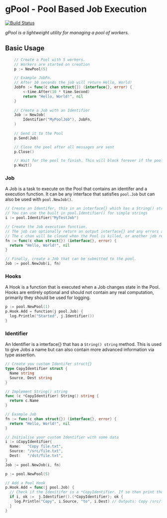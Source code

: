 # gPool - Pool Based Job Execution

[![Build Status](https://travis-ci.org/relvacode/gpool.svg?branch=master)](https://travis-ci.org/relvacode/gpool)

_gPool is a lightweight utility for managing a pool of workers._

## Basic Usage
```go
	// Create a Pool with 5 workers.
	// Workers are started on creation
	p := NewPool(5)

	// Example JobFn.
	// After 10 seconds the job will return Hello, World!
	JobFn := func(c chan struct{}) (interface{}, error) {
		<-time.After(10 * time.Second)
		return "Hello, World!", nil
	}
	
	// Create a Job with an Identifier
	Job := NewJob(
		Identifier("MyPoolJob"), JobFn,
	)
	
	// Send it to the Pool
	p.Send(Job)

	// Close the pool after all messages are sent
	p.Close()

	// Wait for the pool to finish. This will block forever if the pool is not closed.
	p.Wait()
```
### Job
A Job is a task to execute on the Pool that contains an identifer and a execution function. It can be any interface that satisfies `pool.Job` but can also be used with `pool.NewJob()`.

```go
// Create an Identifer, this in an interface{} which has a String() string method. 
// You can use the built in pool.Identifier() for simple strings
i := pool.Identifier("MyTestJob")

// Create the Job execution function.
// The job can optionally return an output interface{} and any errors as a result of execution.
// The c chan will be closed when the Pool is killed, or another job returns a non-nil error.
fn := func(c chan struct{}) (interface{}, error) {
  return "Hello, World!", nil
}

// Finally, create a Job that can be submitted to the pool.
Job := pool.NewJob(i, fn)
```

### Hooks
A Hook is a function that is executed when a Job changes state in the Pool. 
Hooks are entirely optional and should not contain any real computation, primarily they should be used for logging.

```go
p := pool.NewPool(1)
p.Hook.Add = function(j pool.Job) {
  log.Println("Started", j.Identifier())
}
```

### Identifier
An Identifier is a interface{} that has a `String() string` method. This is used to give Jobs a name but can also contain more advanced information via type assertion.

```go
// Create you custom Identifer struct{}
type CopyIdentifier struct {
  Name string
  Source, Dest string
}

// Implement String() string
func (c *CopyIdentifier) String() string {
  return c.Name
}

// Example Job
fn := func(c chan struct{}) (interface{}, error) {
  return "Hello, World!", nil
}

// Initialise your custom Identifier with some data
i := &CopyIdentifier{
  Name:   "Copy file.txt",
  Source: "/src/file.txt",
  Dest:   "/dst/file.txt",
}
Job := pool.NewJob(i, fn)

p := pool.NewPool(5)

// Add a Pool Hook
p.Hook.Add = func(j pool.Job) {
  // Check if the Idenitifer is a *CopyIdentifier. If so then print the source and destination.
  if i, ok :=  j.Identifier().(*CopyIdentifier); ok {
    log.Println("Copy", i.Source, "to", i.Dest) // Outputs: Copy /src/file.txt to /dst/file.txt
  }
}

```
